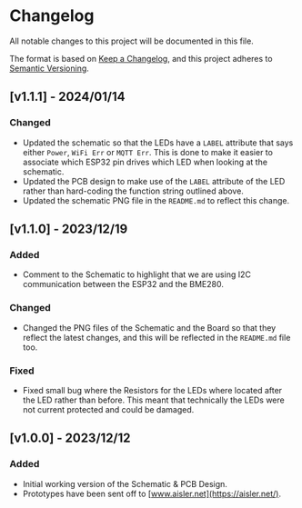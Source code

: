 # Changelog

All notable changes to this project will be documented in this file.

The format is based on [Keep a Changelog](https://keepachangelog.com/en/1.0.0/),
and this project adheres to [Semantic Versioning](https://semver.org/spec/v2.0.0.html).

## [v1.1.1] - 2024/01/14

### Changed

- Updated the schematic so that the LEDs have a `LABEL` attribute that says either `Power`, `WiFi Err` or `MQTT Err`. This is done to make it easier to associate which ESP32 pin drives which LED when looking at the schematic.
- Updated the PCB design to make use of the `LABEL` attribute of the LED rather than hard-coding the function string outlined above.
- Updated the schematic PNG file in the `README.md` to reflect this change.

## [v1.1.0] - 2023/12/19

### Added

- Comment to the Schematic to highlight that we are using I2C communication between the ESP32 and the BME280.

### Changed

- Changed the PNG files of the Schematic and the Board so that they reflect the latest changes, and this will be reflected in the `README.md` file too.

### Fixed

- Fixed small bug where the Resistors for the LEDs where located after the LED rather than before. This meant that technically the LEDs were not current protected and could be damaged.

## [v1.0.0] - 2023/12/12

### Added

- Initial working version of the Schematic & PCB Design.
- Prototypes have been sent off to [www.aisler.net](https://aisler.net/).
